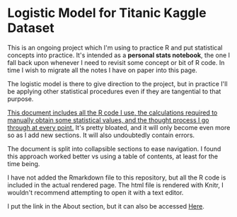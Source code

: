 # Logistic Model for Titanic Kaggle Dataset
This is an ongoing project which I'm using to practice R and put statistical concepts into practice. It's intended as a <b>personal stats notebook</b>, the one I fall back upon whenever I need to revisit some concept or bit of R code. In time I wish to migrate all the notes I have on paper into this page.

The logistic model is there to give direction to the project, but in practice I'll be applying other statistical procedures even if they are tangential to that purpose.

<u>This document includes all the R code I use, the calculations required to manually obtain some statistical values, and the thought process I go through at every point.</u> It's pretty bloated, and it will only become even more so as I add new sections. It will also undoubtedly contain errors.

The document is split into collapsible sections to ease navigation. I found this approach worked better vs using a table of contents, at least for the time being.

I have not added the Rmarkdown file to this repository, but all the R code is included in the actual rendered page. The html file is rendered with Knitr, I wouldn't recommend attempting to open it with a text editor.

I put the link in the About section, but it can also be accessed [Here](https://amsa3.github.io/amsatitanic/amsa_titanic.html).

